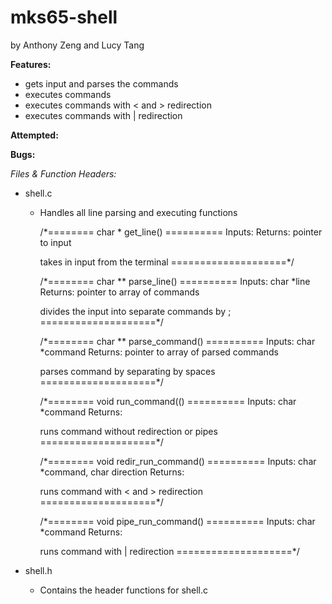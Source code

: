 # mks65-shell
by Anthony Zeng and Lucy Tang

**Features:**
* gets input and parses the commands
* executes commands
* executes commands with < and > redirection
* executes commands with | redirection
	

**Attempted:**


**Bugs:**

	
*Files & Function Headers:*
* shell.c
  * Handles all line parsing and executing functions
	
	/*======== char * get_line() ==========
	Inputs: 
	Returns: pointer to input

	takes in input from the terminal 
	====================*/

	/*======== char ** parse_line() ==========
	Inputs:  char *line 
	Returns: pointer to array of commands

	divides the input into separate commands by ;
	====================*/

	/*======== char ** parse_command() ==========
	Inputs:  char *command
	Returns: pointer to array of parsed commands

	parses command by separating by spaces
	====================*/
	
	/*======== void run_command(() ==========
	Inputs:  char *command
	Returns:

	runs command without redirection or pipes
	====================*/
	
	/*======== void redir_run_command() ==========
	Inputs:  char *command, char direction
	Returns: 

	runs command with <  and > redirection
	====================*/
	
	/*======== void pipe_run_command() ==========
	Inputs:  char *command
	Returns: 

	runs command with | redirection
	====================*/

* shell.h
  * Contains the header functions for shell.c
	
